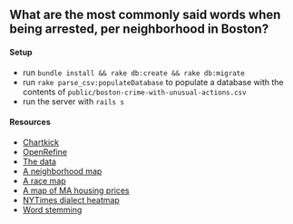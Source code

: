 ## What are the most commonly said words when being arrested, per neighborhood in Boston?

#### Setup
* run `bundle install && rake db:create && rake db:migrate`
* run `rake parse_csv:populateDatabase` to populate a database with the contents of `public/boston-crime-with-unusual-actions.csv`
* run the server with `rails s`

#### Resources
- [Chartkick](http://chartkick.com/)
- [OpenRefine](http://openrefine.org/)
- [The data](https://data.cityofboston.gov/Public-Safety/Crime-Incident-Reports/7cdf-6fgx)
- [A neighborhood map](http://bostonography.com/2013/neighborhoods-as-seen-by-the-people/)
- [A race map](http://bostonography.com/2012/blue-and-bluer-massachusetts-and-boston-2012/)
- [A map of MA housing prices](http://www.bostonglobe.com/business/2013/08/31/buyers-beware/tBP1ddHScxftFeBL8TDvLP/igraphic.html)
- [NYTimes dialect heatmap](http://www.nytimes.com/interactive/2013/12/20/sunday-review/dialect-quiz-map.html)
- [Word stemming](http://en.wikipedia.org/wiki/Stemming)
